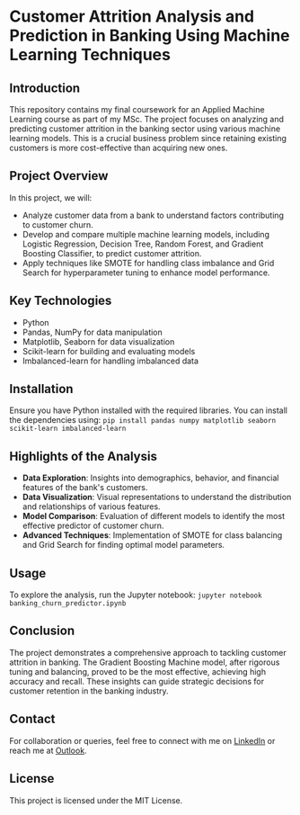 # Customer Attrition Analysis and Prediction in Banking Using Machine Learning Techniques

## Introduction
This repository contains my final coursework for an Applied Machine Learning course as part of my MSc. The project focuses on analyzing and predicting customer attrition in the banking sector using various machine learning models. This is a crucial business problem since retaining existing customers is more cost-effective than acquiring new ones. 

## Project Overview
In this project, we will:
- Analyze customer data from a bank to understand factors contributing to customer churn.
- Develop and compare multiple machine learning models, including Logistic Regression, Decision Tree, Random Forest, and Gradient Boosting Classifier, to predict customer attrition.
- Apply techniques like SMOTE for handling class imbalance and Grid Search for hyperparameter tuning to enhance model performance.

## Key Technologies
- Python
- Pandas, NumPy for data manipulation
- Matplotlib, Seaborn for data visualization
- Scikit-learn for building and evaluating models
- Imbalanced-learn for handling imbalanced data

## Installation
Ensure you have Python installed with the required libraries. You can install the dependencies using:
`
pip install pandas numpy matplotlib seaborn scikit-learn imbalanced-learn
`

## Highlights of the Analysis
- **Data Exploration**: Insights into demographics, behavior, and financial features of the bank's customers.
- **Data Visualization**: Visual representations to understand the distribution and relationships of various features.
- **Model Comparison**: Evaluation of different models to identify the most effective predictor of customer churn.
- **Advanced Techniques**: Implementation of SMOTE for class balancing and Grid Search for finding optimal model parameters.

## Usage
To explore the analysis, run the Jupyter notebook:
`
jupyter notebook banking_churn_predictor.ipynb
`

## Conclusion
The project demonstrates a comprehensive approach to tackling customer attrition in banking. The Gradient Boosting Machine model, after rigorous tuning and balancing, proved to be the most effective, achieving high accuracy and recall. These insights can guide strategic decisions for customer retention in the banking industry.

## Contact
For collaboration or queries, feel free to connect with me on [LinkedIn](https://www.linkedin.com/in/oswaldo-reategui/) or reach me at [Outlook](mailto:oswaldo_reategui@outlook.com).

## License
This project is licensed under the MIT License.

